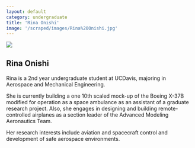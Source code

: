 ```yaml
---
layout: default
category: undergraduate
title: 'Rina Onishi'
image: '/scraped/images/Rina%20Onishi.jpg'
---
```


<img src="{{ page.image }}">

<h2 class="team-title">Rina Onishi</h2>
<h4 class="team-position"></h4>
<p>Rina is a 2nd year undergraduate student at UCDavis, majoring in Aerospace and Mechanical Engineering.</p>
<p>She is currently building a one 10th scaled mock-up of the Boeing X-37B modified for operation as a space ambulance as an assistant of a graduate research project. Also, she engages in designing and building remote-controlled airplanes as a section leader of the Advanced Modeling Aeronautics Team.</p>
<p>Her research interests include aviation and spacecraft control and development of safe aerospace environments.</p>
<ul class="team-member-other-info"></ul>
